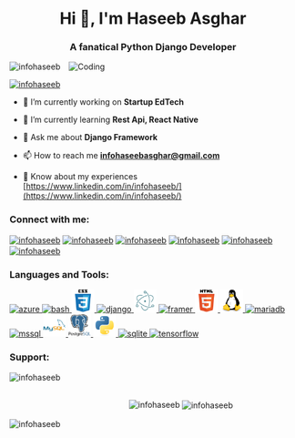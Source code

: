 <h1 align="center">Hi 👋, I'm Haseeb Asghar</h1>
<h3 align="center">A fanatical Python Django Developer</h3>
<img align="right" alt="Coding" width="400" src="https://images.unsplash.com/photo-1517694712202-14dd9538aa97?ixlib=rb-1.2.1&ixid=MnwxMjA3fDB8MHxwaG90by1wYWdlfHx8fGVufDB8fHx8&auto=format&fit=crop&w=1470&q=80">

<p align="left"> <img src="https://komarev.com/ghpvc/?username=infohaseeb&label=Profile%20views&color=0e75b6&style=flat" alt="infohaseeb" /> </p>

<p align="left"> <a href="https://twitter.com/infohaseeb" target="blank"><img src="https://img.shields.io/twitter/follow/infohaseeb?logo=twitter&style=for-the-badge" alt="infohaseeb" /></a> </p>

- 🔭 I’m currently working on **Startup EdTech**

- 🌱 I’m currently learning **Rest Api, React Native**

- 💬 Ask me about **Django Framework**

- 📫 How to reach me **infohaseebasghar@gmail.com**

- 📄 Know about my experiences [https://www.linkedin.com/in/infohaseeb/](https://www.linkedin.com/in/infohaseeb/)

<h3 align="left">Connect with me:</h3>
<p align="left">
<a href="https://dev.to/infohaseeb" target="blank"><img align="center" src="https://raw.githubusercontent.com/rahuldkjain/github-profile-readme-generator/master/src/images/icons/Social/devto.svg" alt="infohaseeb" height="30" width="40" /></a>
<a href="https://twitter.com/infohaseeb" target="blank"><img align="center" src="https://raw.githubusercontent.com/rahuldkjain/github-profile-readme-generator/master/src/images/icons/Social/twitter.svg" alt="infohaseeb" height="30" width="40" /></a>
<a href="https://linkedin.com/in/infohaseeb" target="blank"><img align="center" src="https://raw.githubusercontent.com/rahuldkjain/github-profile-readme-generator/master/src/images/icons/Social/linked-in-alt.svg" alt="infohaseeb" height="30" width="40" /></a>
<a href="https://stackoverflow.com/users/infohaseeb" target="blank"><img align="center" src="https://raw.githubusercontent.com/rahuldkjain/github-profile-readme-generator/master/src/images/icons/Social/stack-overflow.svg" alt="infohaseeb" height="30" width="40" /></a>
<a href="https://fb.com/infohaseeb" target="blank"><img align="center" src="https://raw.githubusercontent.com/rahuldkjain/github-profile-readme-generator/master/src/images/icons/Social/facebook.svg" alt="infohaseeb" height="30" width="40" /></a>
<a href="https://instagram.com/infohaseeb" target="blank"><img align="center" src="https://raw.githubusercontent.com/rahuldkjain/github-profile-readme-generator/master/src/images/icons/Social/instagram.svg" alt="infohaseeb" height="30" width="40" /></a>
</p>

<h3 align="left">Languages and Tools:</h3>
<p align="left"> <a href="https://azure.microsoft.com/en-in/" target="_blank" rel="noreferrer"> <img src="https://www.vectorlogo.zone/logos/microsoft_azure/microsoft_azure-icon.svg" alt="azure" width="40" height="40"/> </a> <a href="https://www.gnu.org/software/bash/" target="_blank" rel="noreferrer"> <img src="https://www.vectorlogo.zone/logos/gnu_bash/gnu_bash-icon.svg" alt="bash" width="40" height="40"/> </a> <a href="https://www.w3schools.com/css/" target="_blank" rel="noreferrer"> <img src="https://raw.githubusercontent.com/devicons/devicon/master/icons/css3/css3-original-wordmark.svg" alt="css3" width="40" height="40"/> </a> <a href="https://www.djangoproject.com/" target="_blank" rel="noreferrer"> <img src="https://upload.wikimedia.org/wikipedia/commons/thumb/7/75/Django_logo.svg/2560px-Django_logo.svg.png" alt="django" width="40" height="40"/> </a> <a href="https://www.electronjs.org" target="_blank" rel="noreferrer"> <img src="https://raw.githubusercontent.com/devicons/devicon/master/icons/electron/electron-original.svg" alt="electron" width="40" height="40"/> </a> <a href="https://www.framer.com/" target="_blank" rel="noreferrer"> <img src="https://www.vectorlogo.zone/logos/framer/framer-icon.svg" alt="framer" width="40" height="40"/> </a> <a href="https://www.w3.org/html/" target="_blank" rel="noreferrer"> <img src="https://raw.githubusercontent.com/devicons/devicon/master/icons/html5/html5-original-wordmark.svg" alt="html5" width="40" height="40"/> </a> <a href="https://www.linux.org/" target="_blank" rel="noreferrer"> <img src="https://raw.githubusercontent.com/devicons/devicon/master/icons/linux/linux-original.svg" alt="linux" width="40" height="40"/> </a> <a href="https://mariadb.org/" target="_blank" rel="noreferrer"> <img src="https://www.vectorlogo.zone/logos/mariadb/mariadb-icon.svg" alt="mariadb" width="40" height="40"/> </a> <a href="https://www.microsoft.com/en-us/sql-server" target="_blank" rel="noreferrer"> <img src="https://www.svgrepo.com/show/303229/microsoft-sql-server-logo.svg" alt="mssql" width="40" height="40"/> </a> <a href="https://www.mysql.com/" target="_blank" rel="noreferrer"> <img src="https://raw.githubusercontent.com/devicons/devicon/master/icons/mysql/mysql-original-wordmark.svg" alt="mysql" width="40" height="40"/> </a> <a href="https://www.postgresql.org" target="_blank" rel="noreferrer"> <img src="https://raw.githubusercontent.com/devicons/devicon/master/icons/postgresql/postgresql-original-wordmark.svg" alt="postgresql" width="40" height="40"/> </a> <a href="https://www.python.org" target="_blank" rel="noreferrer"> <img src="https://raw.githubusercontent.com/devicons/devicon/master/icons/python/python-original.svg" alt="python" width="40" height="40"/> </a> <a href="https://www.sqlite.org/" target="_blank" rel="noreferrer"> <img src="https://www.vectorlogo.zone/logos/sqlite/sqlite-icon.svg" alt="sqlite" width="40" height="40"/> </a> <a href="https://www.tensorflow.org" target="_blank" rel="noreferrer"> <img src="https://www.vectorlogo.zone/logos/tensorflow/tensorflow-icon.svg" alt="tensorflow" width="40" height="40"/> </a> </p>

<h3 align="left">Support:</h3>
<p><a href="https://www.buymeacoffee.com/infohaseb"> <img align="left" src="https://cdn.buymeacoffee.com/buttons/v2/default-yellow.png" height="50" width="210" alt="infohaseeb" /></a></p><br><br>

<p><img align="left" src="https://github-readme-stats.vercel.app/api/top-langs?username=infohaseeb&show_icons=true&locale=en&layout=compact" alt="infohaseeb" /></p>

<p>&nbsp;<img align="center" src="https://github-readme-stats.vercel.app/api?username=infohaseeb&show_icons=true&locale=en" alt="infohaseeb" /></p>

<p><img align="center" src="https://github-readme-streak-stats.herokuapp.com/?user=infohaseeb&" alt="infohaseeb" /></p>
